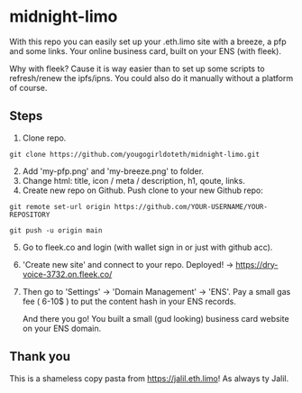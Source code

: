 # midnight-limo

With this repo you can easily set up your .eth.limo site with a breeze, a pfp and some links. Your online business card, built on your ENS (with fleek). 

Why with fleek? Cause it is way easier than to set up some scripts to refresh/renew the ipfs/ipns. You could also do it manually without a platform of course.

## Steps

1. Clone repo. 
``` 
git clone https://github.com/yougogirldoteth/midnight-limo.git 
```
2. Add 'my-pfp.png' and 'my-breeze.png' to folder.
3. Change html: title, icon / meta / description, h1, qoute, links.
4. Create new repo on Github. Push clone to your new Github repo: 
```
git remote set-url origin https://github.com/YOUR-USERNAME/YOUR-REPOSITORY
```
```
git push -u origin main
```
5. Go to fleek.co and login (with wallet sign in or just with github acc).
6. 'Create new site' and connect to your repo. Deployed! -> https://dry-voice-3732.on.fleek.co/
7. Then go to 'Settings' -> 'Domain Management' -> 'ENS'. Pay a small gas fee ( 6-10$ ) to put the content hash in your ENS records.

   And there you go! You built a small (gud looking) business card website on your ENS domain.

## Thank you

This is a shameless copy pasta from https://jalil.eth.limo! As always ty Jalil.